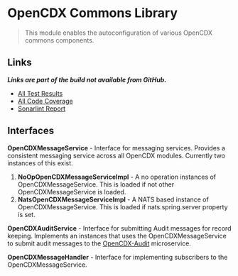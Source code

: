# OpenCDX Commons Library
> This module enables the autoconfiguration of various OpenCDX commons components. 

## Links
_**Links are part of the build not available from GitHub.**_
- [All Test Results](build/reports/tests/test/index.html)
- [All Code Coverage](build/reports/jacoco/test/html/index.html)
- [Sonarlint Report](build/reports/sonarlint/sonarlintMain.html)

## Interfaces
**OpenCDXMessageService** - Interface for messaging services.  Provides a consistent messaging service across all OpenCDX modules. Currently two instances of this exist. 
 1. **NoOpOpenCDXMessageServiceImpl** - A no operation instances of OpenCDXMessageService.  This is loaded if not other OpenCDXMessageService is loaded.
2. **NatsOpenCDXMessageServiceImpl** - A NATS based instance of OpenCDXMessageService.  This is loaded if nats.spring.server property is set.

**OpenCDXAuditService** - Interface for submitting Audit messages for record keeping.  Implements an instances that uses the OpenCDXMessageService to submit audit messages to the [OpenCDX-Audit](../opencdx-audit/README.md) microservice.

**OpenCDXMessageHandler** - Interface for implementing subscribers to the OpenCDXMessageService.